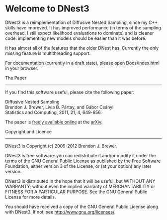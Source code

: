 Welcome to DNest3
=================

DNest3 is a reimplementation of Diffusive Nested Sampling, since my C++ skills
have improved. It has improved performance (in terms of the sampling overhead, 
I still expect likelihood evaluations to dominate) and is cleaner code:
implementing new models should be easier than it was before.

It has almost all of the features that the older DNest has. Currently the only
missing feature is multithreading support.

For documentation (currently in a draft state),
please open Docs/index.html in your browser.

The Paper
_________

If you find this software useful,
please cite the following paper:

Diffusive Nested Sampling  
Brendon J. Brewer, Livia B. Pártay, and Gábor Csányi  
Statistics and Computing, 2011, 21, 4, 649-656.  

The paper is [freely available online](http://arxiv.org/abs/0912.2380) at
the [arXiv](http://www.arxiv.org/).

Copyright and Licence
_____________________

DNest3 is Copyright (c) 2009-2012 Brendon J. Brewer.

DNest3 is free software: you can redistribute it and/or modify
it under the terms of the GNU General Public License as published by
the Free Software Foundation, either version 3 of the License, or
(at your option) any later version.

DNest3 is distributed in the hope that it will be useful,
but WITHOUT ANY WARRANTY; without even the implied warranty of
MERCHANTABILITY or FITNESS FOR A PARTICULAR PURPOSE. See the
GNU General Public License for more details.

You should have received a copy of the GNU General Public License
along with DNest3. If not, see <http://www.gnu.org/licenses/>.
